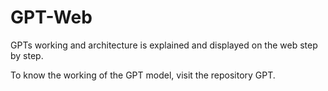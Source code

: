 # GPT-Web
GPTs working and architecture is explained and displayed on the web step by step.  

To know the working of the GPT model, visit the repository GPT.
